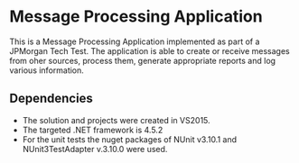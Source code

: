 # Message Processing Application

This is a Message Processing Application implemented as part of a JPMorgan Tech Test.
The application is able to create or receive messages from oher sources, process them, generate appropriate reports and log various information.

## Dependencies
- The solution and projects were created in VS2015.
- The targeted .NET framework is 4.5.2
- For the unit tests the nuget packages of NUnit v3.10.1 and NUnit3TestAdapter v.3.10.0 were used.

